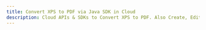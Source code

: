 ---title: Convert XPS to PDF via Java SDK in Clouddescription: Cloud APIs & SDKs to Convert XPS to PDF. Also Create, Edit & Render Microsoft Word & OpenOffice documents in the Cloud.---